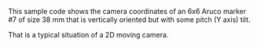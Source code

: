 This sample code shows the camera coordinates of an 6x6 Aruco marker #7 of size 38 mm that is vertically oriented but with some pitch (Y axis) tilt.

That is a typical situation of a 2D moving camera.
